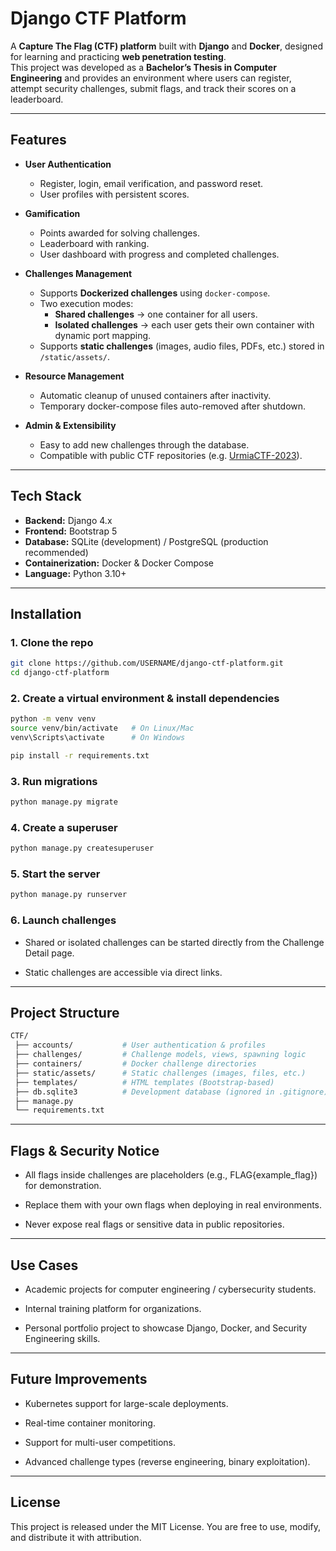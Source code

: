 # Django CTF Platform

A **Capture The Flag (CTF) platform** built with **Django** and **Docker**, designed for learning and practicing **web penetration testing**.  
This project was developed as a **Bachelor’s Thesis in Computer Engineering** and provides an environment where users can register, attempt security challenges, submit flags, and track their scores on a leaderboard.

---

## Features

- **User Authentication**
  - Register, login, email verification, and password reset.
  - User profiles with persistent scores.

- **Gamification**
  - Points awarded for solving challenges.
  - Leaderboard with ranking.
  - User dashboard with progress and completed challenges.

- **Challenges Management**
  - Supports **Dockerized challenges** using `docker-compose`.
  - Two execution modes:
    - **Shared challenges** → one container for all users.
    - **Isolated challenges** → each user gets their own container with dynamic port mapping.
  - Supports **static challenges** (images, audio files, PDFs, etc.) stored in `/static/assets/`.

- **Resource Management**
  - Automatic cleanup of unused containers after inactivity.
  - Temporary docker-compose files auto-removed after shutdown.

- **Admin & Extensibility**
  - Easy to add new challenges through the database.
  - Compatible with public CTF repositories (e.g. [UrmiaCTF-2023](https://github.com/UrmiaCTF/UCTF-2023)).

---

## Tech Stack

- **Backend:** Django 4.x  
- **Frontend:** Bootstrap 5  
- **Database:** SQLite (development) / PostgreSQL (production recommended)  
- **Containerization:** Docker & Docker Compose  
- **Language:** Python 3.10+  

---

## Installation

### 1. Clone the repo
```bash
git clone https://github.com/USERNAME/django-ctf-platform.git
cd django-ctf-platform
```

### 2. Create a virtual environment & install dependencies
```bash
python -m venv venv
source venv/bin/activate   # On Linux/Mac
venv\Scripts\activate      # On Windows

pip install -r requirements.txt

```

### 3. Run migrations
```bash
python manage.py migrate
```

### 4. Create a superuser
```bash
python manage.py createsuperuser
```

### 5. Start the server
```bash
python manage.py runserver
```

### 6. Launch challenges
  - Shared or isolated challenges can be started directly from the Challenge Detail page.

  - Static challenges are accessible via direct links.

---

## Project Structure

```bash
CTF/
 ├── accounts/           # User authentication & profiles
 ├── challenges/         # Challenge models, views, spawning logic
 ├── containers/         # Docker challenge directories
 ├── static/assets/      # Static challenges (images, files, etc.)
 ├── templates/          # HTML templates (Bootstrap-based)
 ├── db.sqlite3          # Development database (ignored in .gitignore)
 ├── manage.py
 └── requirements.txt
```

---

## Flags & Security Notice

- All flags inside challenges are placeholders (e.g., FLAG{example_flag}) for demonstration.

- Replace them with your own flags when deploying in real environments.

- Never expose real flags or sensitive data in public repositories.

---

## Use Cases

- Academic projects for computer engineering / cybersecurity students.

- Internal training platform for organizations.

- Personal portfolio project to showcase Django, Docker, and Security Engineering skills.

---

## Future Improvements

- Kubernetes support for large-scale deployments.

- Real-time container monitoring.

- Support for multi-user competitions.

- Advanced challenge types (reverse engineering, binary exploitation).

---

## License

This project is released under the MIT License. You are free to use, modify, and distribute it with attribution.
